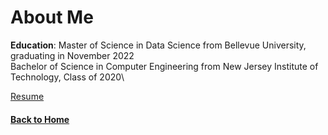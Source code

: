 # About Me

**Education**: Master of Science in Data Science from Bellevue University, graduating in November 2022\
               Bachelor of Science in Computer Engineering from New Jersey Institute of Technology, Class of 2020\

[Resume](https://github.com/jahed323/jahed323.github.io/blob/main/docs/Jahedur_Rahman%20_Resume.pdf)

#### [Back to Home](https://jahed323.github.io/)

